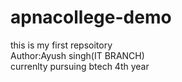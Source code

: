 # apnacollege-demo
this is my first repsoitory
<br>
Author:Ayush singh(IT BRANCH)
<br>
currenlty pursuing btech 4th year
